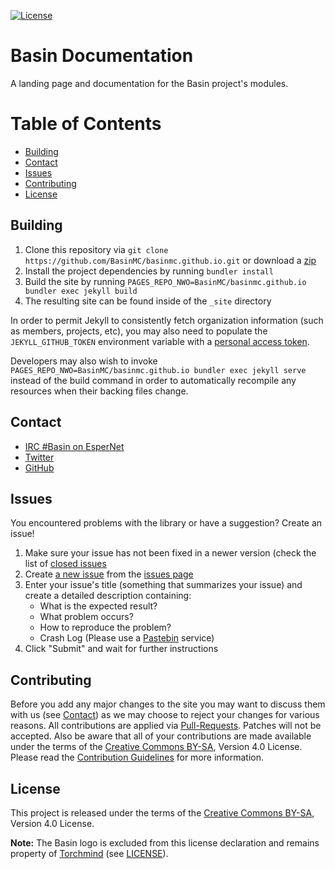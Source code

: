 [![License](https://img.shields.io/github/license/BasinMC/basinmc.github.io.svg?style=flat-square)](https://www.apache.org/licenses/LICENSE-2.0.txt)

Basin Documentation
===================

A landing page and documentation for the Basin project's modules.

# Table of Contents

* [Building](#building)
* [Contact](#contact)
* [Issues](#issues)
* [Contributing](#contributing)
* [License](#license)

Building
--------

1. Clone this repository via ```git clone https://github.com/BasinMC/basinmc.github.io.git``` or download a [zip](https://github.com/BasinMC/basinmc.github.io/archive/master.zip)
2. Install the project dependencies by running ```bundler install```
3. Build the site by running ```PAGES_REPO_NWO=BasinMC/basinmc.github.io bundler exec jekyll build```
4. The resulting site can be found inside of the ```_site``` directory

In order to permit Jekyll to consistently fetch organization information (such
as members, projects, etc), you may also need to populate the
`JEKYLL_GITHUB_TOKEN` environment variable with a
[personal access token](https://github.com/settings/tokens/new).

Developers may also wish to invoke
`PAGES_REPO_NWO=BasinMC/basinmc.github.io bundler exec jekyll serve` instead of
the build command in order to automatically recompile any resources when their
backing files change.

Contact
-------

* [IRC #Basin on EsperNet](http://webchat.esper.net/?channels=Basin)
* [Twitter](https://twitter.com/BasinMC)
* [GitHub](https://github.com/BasinMC/basinmc.github.io)

Issues
------

You encountered problems with the library or have a suggestion? Create an issue!

1. Make sure your issue has not been fixed in a newer version (check the list of [closed issues](https://github.com/BasinMC/basinmc.github.io/issues?q=is%3Aissue+is%3Aclosed)
1. Create [a new issue](https://github.com/BasinMC/basinmc.github.io/issues/new) from the [issues page](https://github.com/BasinMC/basinmc.github.io/issues)
1. Enter your issue's title (something that summarizes your issue) and create a detailed description containing:
   - What is the expected result?
   - What problem occurs?
   - How to reproduce the problem?
   - Crash Log (Please use a [Pastebin](https://gist.github.com) service)
1. Click "Submit" and wait for further instructions

Contributing
------------

Before you add any major changes to the site you may want to discuss them with us (see
[Contact](#contact)) as we may choose to reject your changes for various reasons. All contributions
are applied via [Pull-Requests](https://help.github.com/articles/creating-a-pull-request). Patches
will not be accepted. Also be aware that all of your contributions are made available under the
terms of the [Creative Commons BY-SA](http://creativecommons.org/licenses/by-sa/4.0/), Version 4.0 License.
Please read the [Contribution Guidelines](CONTRIBUTING.md) for more information.

License
-------

This project is released under the terms of the
[Creative Commons BY-SA](http://creativecommons.org/licenses/by-sa/4.0/), Version 4.0 License.

**Note:** The Basin logo is excluded from this license declaration and remains
property of [Torchmind](https://www.torchmind.com) (see [LICENSE](assets/README.md)).
